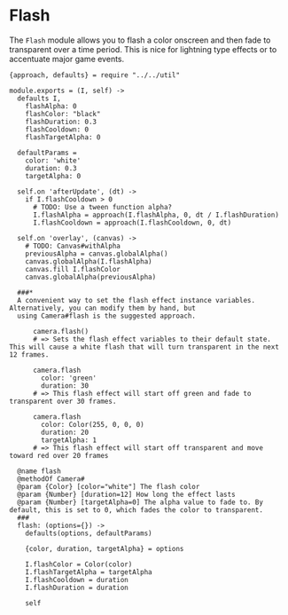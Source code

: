 Flash
=====

The `Flash` module allows you to flash a color onscreen and then fade to transparent over a time period. 
This is nice for lightning type effects or to accentuate major game events.

    {approach, defaults} = require "../../util"

    module.exports = (I, self) ->
      defaults I,
        flashAlpha: 0
        flashColor: "black"
        flashDuration: 0.3
        flashCooldown: 0
        flashTargetAlpha: 0
    
      defaultParams =
        color: 'white'
        duration: 0.3
        targetAlpha: 0

      self.on 'afterUpdate', (dt) ->
        if I.flashCooldown > 0
          # TODO: Use a tween function alpha?
          I.flashAlpha = approach(I.flashAlpha, 0, dt / I.flashDuration)
          I.flashCooldown = approach(I.flashCooldown, 0, dt)

      self.on 'overlay', (canvas) ->
        # TODO: Canvas#withAlpha
        previousAlpha = canvas.globalAlpha()
        canvas.globalAlpha(I.flashAlpha)
        canvas.fill I.flashColor
        canvas.globalAlpha(previousAlpha)

      ###*
      A convenient way to set the flash effect instance variables. Alternatively, you can modify them by hand, but
      using Camera#flash is the suggested approach.
    
          camera.flash()
          # => Sets the flash effect variables to their default state. This will cause a white flash that will turn transparent in the next 12 frames.
        
          camera.flash
            color: 'green'
            duration: 30
          # => This flash effect will start off green and fade to transparent over 30 frames.
        
          camera.flash
            color: Color(255, 0, 0, 0)
            duration: 20
            targetAlpha: 1
          # => This flash effect will start off transparent and move toward red over 20 frames 
    
      @name flash
      @methodOf Camera#
      @param {Color} [color="white"] The flash color
      @param {Number} [duration=12] How long the effect lasts
      @param {Number} [targetAlpha=0] The alpha value to fade to. By default, this is set to 0, which fades the color to transparent.
      ###
      flash: (options={}) ->
        defaults(options, defaultParams)
    
        {color, duration, targetAlpha} = options
    
        I.flashColor = Color(color) 
        I.flashTargetAlpha = targetAlpha
        I.flashCooldown = duration
        I.flashDuration = duration
    
        self
